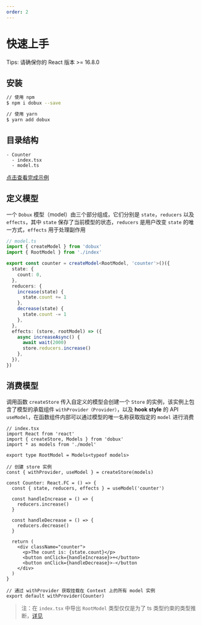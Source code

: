 ```yaml
---
order: 2
---
```


# 快速上手

<Alert>Tips: 请确保你的 React 版本 >= 16.8.0</Alert>

## 安装

```bash
// 使用 npm
$ npm i dobux --save

// 使用 yarn
$ yarn add dobux
```

## 目录结构

```
- Counter
  - index.tsx
  - model.ts
```

[点击查看完成示例](/guide/examples#简单的计数器)

## 定义模型

一个 `Dobux` 模型（model）由三个部分组成，它们分别是 `state`，`reducers` 以及 `effects`，其中 `state` 保存了当前模型的状态，`reducers` 是用户改变 `state` 的唯一方式，`effects` 用于处理副作用

```ts
// model.ts
import { createModel } from 'dobux'
import { RootModel } from './index'

export const counter = createModel<RootModel, 'counter'>()({
  state: {
    count: 0,
  },
  reducers: {
    increase(state) {
      state.count += 1
    },
    decrease(state) {
      state.count -= 1
    },
  },
  effects: (store, rootModel) => ({
    async increaseAsync() {
      await wait(2000)
      store.reducers.increase()
    },
  }),
})
```

## 消费模型

调用函数 `createStore` 传入自定义的模型会创建一个 `Store` 的实例，该实例上包含了模型的承载组件 `withProvider（Provider）`，以及 **hook style** 的 API `useModel`，在函数组件内部可以通过模型的唯一名称获取指定的 `model` 进行消费

```tsx | pure
// index.tsx
import React from 'react'
import { createStore, Models } from 'dobux'
import * as models from './model'

export type RootModel = Models<typeof models>

// 创建 store 实例
const { withProvider, useModel } = createStore(models)

const Counter: React.FC = () => {
  const { state, reducers, effects } = useModel('counter')

  const handleIncrease = () => {
    reducers.increase()
  }

  const handleDecrease = () => {
    reducers.decrease()
  }

  return (
    <div className="counter">
      <p>The count is: {state.count}</p>
      <button onClick={handleIncrease}>+</button>
      <button onClick={handleDecrease}>-</button
    </div>
  )
}

// 通过 withProvider 获取挂载在 Context 上的所有 model 实例
export default withProvider(Counter)
```

> 注：在 `index.tsx` 中导出 `RootModel` 类型仅仅是为了 ts 类型约束的类型推断，[详见](/guide/faq.html#实例化-store-时为什么要对-model-进行循环引用？)
